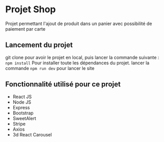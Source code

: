 # Projet Shop

Projet permettant l'ajout de produit dans un panier avec possibilité de paiement par carte

## Lancement du projet

git clone pour avoir le projet en local, puis lancer la commande suivante : 
 `npm install`
Pour installer toute les dépendances du projet.
lancer la commande `npm run dev` pour lancer le site

## Fonctionnalité utilisé pour ce projet

* React JS
* Node JS
* Express
* Bootstrap
* SweetAlert
* Stripe
* Axios
* 3d React Carousel
